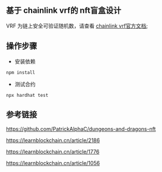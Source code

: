 ## 基于 chainlink vrf的 nft盲盒设计
VRF 为链上安全可验证随机数，请查看 [chainlink vrf官方文档](https://docs.chain.link/docs/get-a-random-number);

## 操作步骤 
- 安装依赖
```
npm install 
```

- 测试合约
```
npx hardhat test
```


## 参考链接
https://github.com/PatrickAlphaC/dungeons-and-dragons-nft

https://learnblockchain.cn/article/2186

https://learnblockchain.cn/article/1776

https://learnblockchain.cn/article/1056
